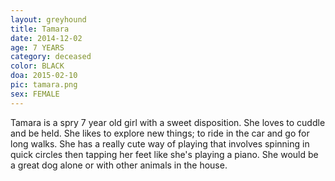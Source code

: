 ```yaml
---
layout: greyhound
title: Tamara
date: 2014-12-02
age: 7 YEARS
category: deceased
color: BLACK
doa: 2015-02-10
pic: tamara.png
sex: FEMALE
---
```


Tamara is a spry 7 year old girl with a sweet disposition. She loves to cuddle and be held. She
likes to explore new things; to ride in the car and go for long walks. She has a really cute
way of playing that involves spinning in quick circles then tapping her feet like she's playing
a piano. She would be a great dog alone or with other animals in the house.
